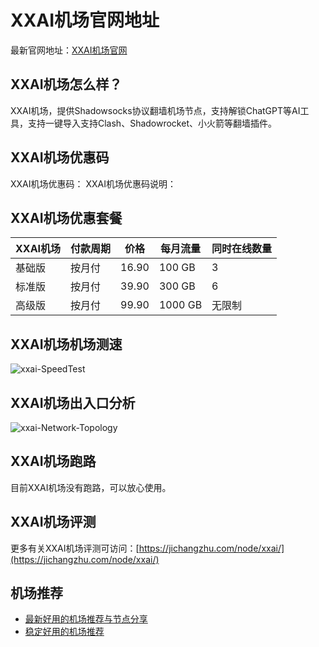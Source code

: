 # XXAI机场官网地址
最新官网地址：[XXAI机场官网](https://jcz.affxc.com/xxai/)

## XXAI机场怎么样？
XXAI机场，提供Shadowsocks协议翻墙机场节点，支持解锁ChatGPT等AI工具，支持一键导入支持Clash、Shadowrocket、小火箭等翻墙插件。

## XXAI机场优惠码
XXAI机场优惠码：
XXAI机场优惠码说明：

## XXAI机场优惠套餐

| XXAI机场 | 付款周期 | 价格    | 每月流量    | 同时在线数量 |
|--------|------|-------|---------|--------|
| 基础版    | 按月付  | 16.90 | 100 GB  | 3      |
| 标准版    | 按月付  | 39.90 | 300 GB  | 6      |
| 高级版    | 按月付  | 99.90 | 1000 GB | 无限制    |

## XXAI机场机场测速

![xxai-SpeedTest](https://github.com/user-attachments/assets/9fe1c218-1eb2-455b-92ba-e8ec309295e5)


## XXAI机场出入口分析

![xxai-Network-Topology](https://github.com/user-attachments/assets/41d52f04-b308-4367-a2e1-7aaba89e0cbf)


## XXAI机场跑路
目前XXAI机场没有跑路，可以放心使用。

## XXAI机场评测
更多有关XXAI机场评测可访问：[https://jichangzhu.com/node/xxai/](https://jichangzhu.com/node/xxai/)

## 机场推荐
 - [最新好用的机场推荐与节点分享](https://github.com/jichangzhu/JichangTuijian)
 - [稳定好用的机场推荐](https://jichangzhu.com/node/?utm_source=github&utm_medium=jichangzhu-details)
